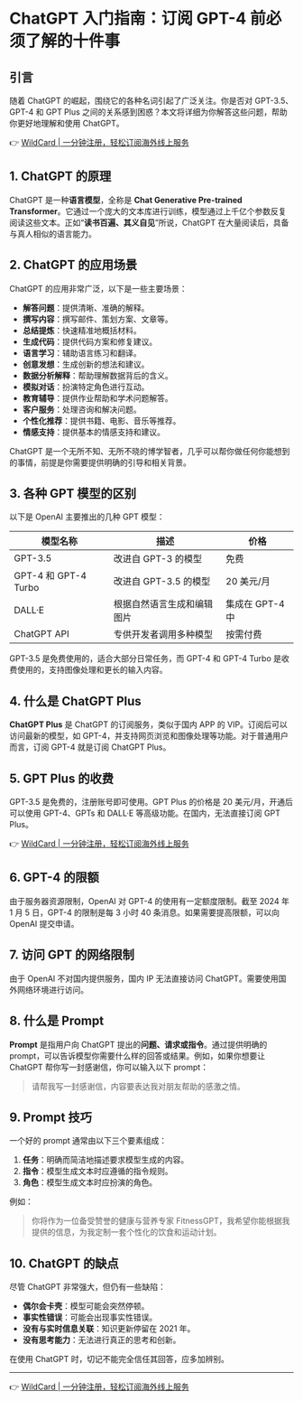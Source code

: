# ChatGPT 入门指南：订阅 GPT-4 前必须了解的十件事

## 引言

随着 ChatGPT 的崛起，围绕它的各种名词引起了广泛关注。你是否对 GPT-3.5、GPT-4 和 GPT Plus 之间的关系感到困惑？本文将详细为你解答这些问题，帮助你更好地理解和使用 ChatGPT。

👉 [WildCard | 一分钟注册，轻松订阅海外线上服务](https://bbtdd.com/WildCard)

## 1. ChatGPT 的原理

ChatGPT 是一种**语言模型**，全称是 **Chat Generative Pre-trained Transformer**。它通过一个庞大的文本库进行训练，模型通过上千亿个参数反复阅读这些文本。正如“**读书百遍、其义自见**”所说，ChatGPT 在大量阅读后，具备与真人相似的语言能力。

## 2. ChatGPT 的应用场景

ChatGPT 的应用非常广泛，以下是一些主要场景：

- **解答问题**：提供清晰、准确的解释。
- **撰写内容**：撰写邮件、策划方案、文章等。
- **总结提炼**：快速精准地概括材料。
- **生成代码**：提供代码方案和修复建议。
- **语言学习**：辅助语言练习和翻译。
- **创意发想**：生成创新的想法和建议。
- **数据分析解释**：帮助理解数据背后的含义。
- **模拟对话**：扮演特定角色进行互动。
- **教育辅导**：提供作业帮助和学术问题解答。
- **客户服务**：处理咨询和解决问题。
- **个性化推荐**：提供书籍、电影、音乐等推荐。
- **情感支持**：提供基本的情感支持和建议。

ChatGPT 是一个无所不知、无所不晓的博学智者，几乎可以帮你做任何你能想到的事情，前提是你需要提供明确的引导和相关背景。

## 3. 各种 GPT 模型的区别

以下是 OpenAI 主要推出的几种 GPT 模型：

| 模型名称       | 描述                         | 价格           |
| -------------- | ---------------------------- | -------------- |
| GPT-3.5        | 改进自 GPT-3 的模型           | 免费           |
| GPT-4 和 GPT-4 Turbo | 改进自 GPT-3.5 的模型       | 20 美元/月     |
| DALL·E         | 根据自然语言生成和编辑图片    | 集成在 GPT-4 中 |
| ChatGPT API    | 专供开发者调用多种模型        | 按需付费       |

GPT-3.5 是免费使用的，适合大部分日常任务，而 GPT-4 和 GPT-4 Turbo 是收费使用的，支持图像处理和更长的输入内容。

## 4. 什么是 ChatGPT Plus

**ChatGPT Plus** 是 ChatGPT 的订阅服务，类似于国内 APP 的 VIP。订阅后可以访问最新的模型，如 GPT-4，并支持网页浏览和图像处理等功能。对于普通用户而言，订阅 GPT-4 就是订阅 ChatGPT Plus。

## 5. GPT Plus 的收费

GPT-3.5 是免费的，注册账号即可使用。GPT Plus 的价格是 20 美元/月，开通后可以使用 GPT-4、GPTs 和 DALL·E 等高级功能。在国内，无法直接订阅 GPT Plus。

👉 [WildCard | 一分钟注册，轻松订阅海外线上服务](https://bbtdd.com/WildCard)

## 6. GPT-4 的限额

由于服务器资源限制，OpenAI 对 GPT-4 的使用有一定额度限制。截至 2024 年 1 月 5 日，GPT-4 的限制是每 3 小时 40 条消息。如果需要提高限额，可以向 OpenAI 提交申请。

## 7. 访问 GPT 的网络限制

由于 OpenAI 不对国内提供服务，国内 IP 无法直接访问 ChatGPT。需要使用国外网络环境进行访问。

## 8. 什么是 Prompt

**Prompt** 是指用户向 ChatGPT 提出的**问题、请求或指令**。通过提供明确的 prompt，可以告诉模型你需要什么样的回答或结果。例如，如果你想要让 ChatGPT 帮你写一封感谢信，你可以输入以下 prompt：

> 请帮我写一封感谢信，内容要表达我对朋友帮助的感激之情。

## 9. Prompt 技巧

一个好的 prompt 通常由以下三个要素组成：

1. **任务**：明确而简洁地描述要求模型生成的内容。
2. **指令**：模型生成文本时应遵循的指令规则。
3. **角色**：模型生成文本时应扮演的角色。

例如：

> 你将作为一位备受赞誉的健康与营养专家 FitnessGPT，我希望你能根据我提供的信息，为我定制一套个性化的饮食和运动计划。

## 10. ChatGPT 的缺点

尽管 ChatGPT 非常强大，但仍有一些缺陷：

- **偶尔会卡壳**：模型可能会突然停顿。
- **事实性错误**：可能会出现事实性错误。
- **没有与实时信息关联**：知识更新停留在 2021 年。
- **没有思考能力**：无法进行真正的思考和创新。

在使用 ChatGPT 时，切记不能完全信任其回答，应多加辨别。

---

👉 [WildCard | 一分钟注册，轻松订阅海外线上服务](https://bbtdd.com/WildCard)